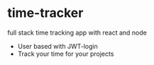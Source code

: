 # time-tracker
full stack time tracking app with react and node

- User based with JWT-login
- Track your time for your projects

